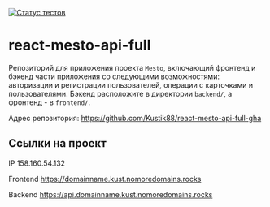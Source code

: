 [![Статус тестов](../../actions/workflows/tests.yml/badge.svg)](../../actions/workflows/tests.yml)

# react-mesto-api-full
Репозиторий для приложения проекта `Mesto`, включающий фронтенд и бэкенд части приложения со следующими возможностями: авторизации и регистрации пользователей, операции с карточками и пользователями. Бэкенд расположите в директории `backend/`, а фронтенд - в `frontend/`. 

Адрес репозитория: https://github.com/Kustik88/react-mesto-api-full-gha

## Ссылки на проект

IP 158.160.54.132

Frontend https://domainname.kust.nomoredomains.rocks

Backend https://api.domainname.kust.nomoredomains.rocks

